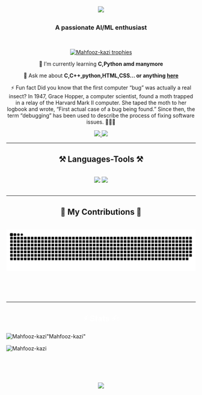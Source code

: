 <h1 align="center">
    <img src="https://readme-typing-svg.herokuapp.com/?font=Righteous&size=35&center=true&vCenter=true&width=500&height=70&duration=4000&lines=Hi+There!+👋;+I'm+Mahfooz+Kazi!;" />
</h1>


<h3 align="center">A passionate AI/ML enthusiast </h3>

<br/>

<!-- Inserting GitHub Profile Trophy -->
<p align="center">
  <a href="https://github.com/Mahfooz-kazii/github-profile-trophy">
    <img src="https://github-profile-trophy.vercel.app/?username=Mahfooz-kazi&theme=darkhub&no-bg=true" alt="Mahfooz-kazi trophies" />
  </a>
</p>

<div align="center">
 
 🌱 I’m currently learning **C,Python amd manymore**

💬 Ask me about **C,C++,python,HTML,CSS... or anything [here](https://github.com/Mahfooz-kazi/Mahfooz-kazi/issues)**

⚡ Fun fact  Did you know that the first computer “bug” was actually a real insect? In 1947, Grace Hopper, a computer scientist, found a moth trapped in a relay of the Harvard Mark II computer. She taped the moth to her logbook and wrote, “First actual case of a bug being found.” Since then, the term “debugging” has been used to describe the process of fixing software issues. 🐛👩‍💻

 </div>
 
<div align="center"> 
  <a href="mailto:mahfoozkazi2008@gmail.com">
    <img src="https://img.shields.io/badge/Gmail-333333?style=for-the-badge&logo=gmail&logoColor=red" />
  </a>
  <a href="https://www.linkedin.com/in/mahfooz-kazi-211b38283/" target="_blank">
    <img src="https://img.shields.io/badge/LinkedIn-0077B5?style=for-the-badge&logo=linkedin&logoColor=white" target="_blank" />
  </a>
  <a href="https://Mahfooz-kazi.github.io" target="_blank">
  </a>
</div>

 <hr/>
 
<h2 align="center">⚒️ Languages-Tools ⚒️</h2>
<br/>
<div align="center">
    <img src="https://skillicons.dev/icons?i=python,c,html,css" />
    <img src="https://skillicons.dev/icons?i=vscode,github" /><br>
</div>

<br/>
<hr/>

<div align="center">
  <h2>🐍 My Contributions 🐍</h2>
  <br>
  <img alt="snake eating my contributions" src="https://raw.githubusercontent.com/Mahfooz-kazi/Mahfooz-kazi/output/github-contribution-grid-snake.svg" />
  
  <br/><br/><br/>
</div>

<hr/>

<h2 align="center" style="color: #ffffff;">⚡ Stats ⚡:</h2>
<p align="left" style="background-color: #1a1a1a;"> 
  <!-- Icons for languages and tools -->
</p>

<p><img align="left" src="https://github-readme-stats.vercel.app/api/top-langs?username=Mahfooz-kazi&show_icons=true&locale=en&layout=compact&theme=dark" alt=Mahfooz-kazi"Mahfooz-kazi" /></p>

<p>&nbsp;<img align="center" src="https://github-readme-stats.vercel.app/api?username=Mahfooz-kazi&show_icons=true&locale=en&theme=dark" alt=""Mahfooz-kazi /></p>
<p><img align="center" src="https://github-readme-streak-stats.herokuapp.com/?user=Mahfooz-kazi&theme=dark" alt="Mahfooz-kazi" /></p>

<br/>

<h1 align="center">
    <img src="https://readme-typing-svg.herokuapp.com/?font=Righteous&size=35&center=true&vCenter=true&width=500&height=70&duration=5000&lines=Connect+with+me+on+linkedin;+Always+open+to+collab!;" />
</h1>

<br/>
